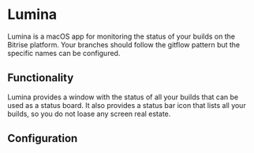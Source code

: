 #  Lumina

Lumina is a macOS app for monitoring the status of your builds on the Bitrise platform. 
Your branches should follow the gitflow pattern but the specific names can be configured.

## Functionality

Lumina provides a window with the status of all your builds that can be used as a status board. It also provides a status bar icon that lists all your builds, so you do not loase any screen real estate.

## Configuration
